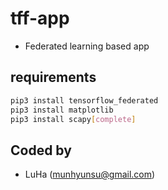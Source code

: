 # tff-app
- Federated learning based app

## requirements
  ```bash
  pip3 install tensorflow_federated
  pip3 install matplotlib
  pip3 install scapy[complete]
  ```

## Coded by
- LuHa (munhyunsu@gmail.com)

